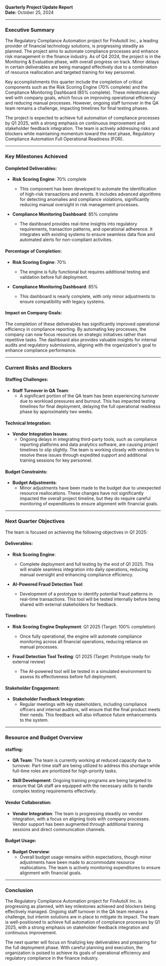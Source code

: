 

**Quarterly Project Update Report**  
**Date:** October 25, 2024  

---

### **Executive Summary**

The Regulatory Compliance Automation project for FinAutoX Inc., a leading provider of financial technology solutions, is progressing steadily as planned. The project aims to automate compliance processes and enhance risk management in the finance industry. As of Q4 2024, the project is in the Monitoring & Evaluation phase, with overall progress on track. Minor delays in certain deliverables are being managed effectively due to a combination of resource reallocation and targeted training for key personnel.

Key accomplishments this quarter include the completion of critical components such as the Risk Scoring Engine (70% complete) and the Compliance Monitoring Dashboard (85% complete). These milestones align well with company goals, which focus on improving operational efficiency and reducing manual processes. However, ongoing staff turnover in the QA team remains a challenge, impacting timelines for final testing phases.

The project is expected to achieve full automation of compliance processes by Q1 2025, with a strong emphasis on continuous improvement and stakeholder feedback integration. The team is actively addressing risks and blockers while maintaining momentum toward the next phase, Regulatory Compliance Automation Full Operational Readiness (FOR).

---

### **Key Milestones Achieved**

#### Completed Deliverables:
- **Risk Scoring Engine**: 70% complete  
  - This component has been developed to automate the identification of high-risk transactions and events. It includes advanced algorithms for detecting anomalies and compliance violations, significantly reducing manual oversight in risk management processes.

- **Compliance Monitoring Dashboard**: 85% complete  
  - The dashboard provides real-time insights into regulatory requirements, transaction patterns, and operational adherence. It integrates with existing systems to ensure seamless data flow and automated alerts for non-compliant activities.

#### Percentage of Completion:
- **Risk Scoring Engine**: 70%  
  - The engine is fully functional but requires additional testing and validation before full deployment.

- **Compliance Monitoring Dashboard**: 85%  
  - This dashboard is nearly complete, with only minor adjustments to ensure compatibility with legacy systems.

#### Impact on Company Goals:
The completion of these deliverables has significantly improved operational efficiency in compliance reporting. By automating key processes, the company can now focus resources on strategic initiatives rather than repetitive tasks. The dashboard also provides valuable insights for internal audits and regulatory submissions, aligning with the organization's goal to enhance compliance performance.

---

### **Current Risks and Blockers**

#### Staffing Challenges:
- **Staff Turnover in QA Team**:  
  - A significant portion of the QA team has been experiencing turnover due to workload pressures and burnout. This has impacted testing timelines for final deployment, delaying the full operational readiness phase by approximately two weeks.

#### Technical Integration:
- **Vendor Integration Issues**:  
  - Ongoing delays in integrating third-party tools, such as compliance reporting platforms and data analytics software, are causing project timelines to slip slightly. The team is working closely with vendors to resolve these issues through expedited support and additional training sessions for key personnel.

#### Budget Constraints:
- **Budget Adjustments**:  
  - Minor adjustments have been made to the budget due to unexpected resource reallocations. These changes have not significantly impacted the overall project timeline, but they do require careful monitoring of expenditures to ensure alignment with financial goals.

---

### **Next Quarter Objectives**

The team is focused on achieving the following objectives in Q1 2025:

#### Deliverables:
- **Risk Scoring Engine**:  
  - Complete deployment and full testing by the end of Q1 2025. This will enable seamless integration into daily operations, reducing manual oversight and enhancing compliance efficiency.

- **AI-Powered Fraud Detection Tool**:  
  - Development of a prototype to identify potential fraud patterns in real-time transactions. This tool will be tested internally before being shared with external stakeholders for feedback.

#### Timelines:
- **Risk Scoring Engine Deployment**: Q1 2025 (Target: 100% completion)  
  - Once fully operational, the engine will automate compliance monitoring across all financial operations, reducing reliance on manual processes.

- **Fraud Detection Tool Testing**: Q1 2025 (Target: Prototype ready for external review)  
  - The AI-powered tool will be tested in a simulated environment to assess its effectiveness before full deployment.

#### Stakeholder Engagement:
- **Stakeholder Feedback Integration**:  
  - Regular meetings with key stakeholders, including compliance officers and internal auditors, will ensure that the final product meets their needs. This feedback will also influence future enhancements to the system.

---

### **Resource and Budget Overview**

#### staffing:
- **QA Team**: The team is currently working at reduced capacity due to turnover. Part-time staff are being utilized to address this shortage while full-time roles are prioritized for high-priority tasks.

- **Skill Development**: Ongoing training programs are being targeted to ensure that QA staff are equipped with the necessary skills to handle complex testing requirements effectively.

#### Vendor Collaboration:
- **Vendor Integration**: The team is progressing steadily on vendor integration, with a focus on aligning tools with company processes. Vendor support has been augmented through additional training sessions and direct communication channels.

#### Budget Usage:
- **Budget Overview**:  
  - Overall budget usage remains within expectations, though minor adjustments have been made to accommodate resource reallocations. The team is actively monitoring expenditures to ensure alignment with financial goals.

---

### **Conclusion**

The Regulatory Compliance Automation project for FinAutoX Inc. is progressing as planned, with key milestones achieved and blockers being effectively managed. Ongoing staff turnover in the QA team remains a challenge, but interim solutions are in place to mitigate its impact. The team is well-positioned to achieve full automation of compliance processes by Q1 2025, with a strong emphasis on stakeholder feedback integration and continuous improvement.

The next quarter will focus on finalizing key deliverables and preparing for the full deployment phase. With careful planning and execution, the organization is poised to achieve its goals of operational efficiency and regulatory compliance in the finance industry.